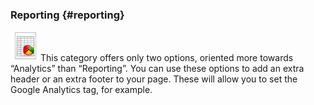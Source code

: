 ### Reporting {#reporting}

![](../../assets/images19.png)This category offers only two options, oriented more towards “Analytics” than “Reporting”. You can use these options to add an extra header or an extra footer to your page. These will allow you to set the Google Analytics tag, for example.